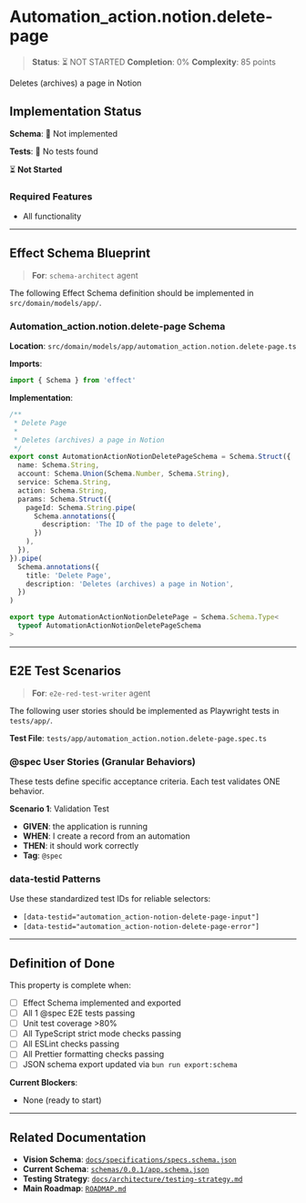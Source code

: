 # Automation_action.notion.delete-page

> **Status**: ⏳ NOT STARTED
> **Completion**: 0%
> **Complexity**: 85 points

Deletes (archives) a page in Notion

## Implementation Status

**Schema**: 🔴 Not implemented

**Tests**: 🔴 No tests found

⏳ **Not Started**

### Required Features

- All functionality

---

## Effect Schema Blueprint

> **For**: `schema-architect` agent

The following Effect Schema definition should be implemented in `src/domain/models/app/`.

### Automation_action.notion.delete-page Schema

**Location**: `src/domain/models/app/automation_action.notion.delete-page.ts`

**Imports**:

```typescript
import { Schema } from 'effect'
```

**Implementation**:

```typescript
/**
 * Delete Page
 *
 * Deletes (archives) a page in Notion
 */
export const AutomationActionNotionDeletePageSchema = Schema.Struct({
  name: Schema.String,
  account: Schema.Union(Schema.Number, Schema.String),
  service: Schema.String,
  action: Schema.String,
  params: Schema.Struct({
    pageId: Schema.String.pipe(
      Schema.annotations({
        description: 'The ID of the page to delete',
      })
    ),
  }),
}).pipe(
  Schema.annotations({
    title: 'Delete Page',
    description: 'Deletes (archives) a page in Notion',
  })
)

export type AutomationActionNotionDeletePage = Schema.Schema.Type<
  typeof AutomationActionNotionDeletePageSchema
>
```

---

## E2E Test Scenarios

> **For**: `e2e-red-test-writer` agent

The following user stories should be implemented as Playwright tests in `tests/app/`.

**Test File**: `tests/app/automation_action.notion.delete-page.spec.ts`

### @spec User Stories (Granular Behaviors)

These tests define specific acceptance criteria. Each test validates ONE behavior.

**Scenario 1**: Validation Test

- **GIVEN**: the application is running
- **WHEN**: I create a record from an automation
- **THEN**: it should work correctly
- **Tag**: `@spec`

### data-testid Patterns

Use these standardized test IDs for reliable selectors:

- `[data-testid="automation_action-notion-delete-page-input"]`
- `[data-testid="automation_action-notion-delete-page-error"]`

---

## Definition of Done

This property is complete when:

- [ ] Effect Schema implemented and exported
- [ ] All 1 @spec E2E tests passing
- [ ] Unit test coverage >80%
- [ ] All TypeScript strict mode checks passing
- [ ] All ESLint checks passing
- [ ] All Prettier formatting checks passing
- [ ] JSON schema export updated via `bun run export:schema`

**Current Blockers**:

- None (ready to start)

---

## Related Documentation

- **Vision Schema**: [`docs/specifications/specs.schema.json`](../specs.schema.json)
- **Current Schema**: [`schemas/0.0.1/app.schema.json`](../../schemas/0.0.1/app.schema.json)
- **Testing Strategy**: [`docs/architecture/testing-strategy.md`](../../architecture/testing-strategy.md)
- **Main Roadmap**: [`ROADMAP.md`](../../../ROADMAP.md)
